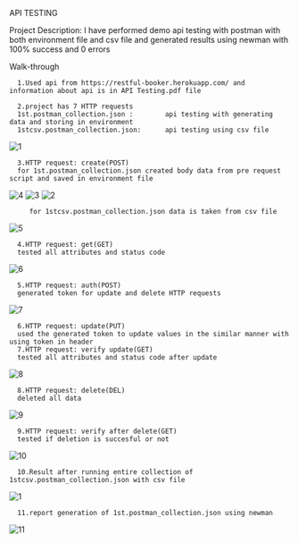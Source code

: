 API TESTING

Project Description: 
    I have performed demo api testing with postman with both environment file and csv file and generated results
    using newman with 100% success and 0 errors

Walk-through

      1.Used api from https://restful-booker.herokuapp.com/ and information about api is in API Testing.pdf file
      
      2.project has 7 HTTP requests
      1st.postman_collection.json :        api testing with generating data and storing in environment
      1stcsv.postman_collection.json:      api testing using csv file
      
![1](https://github.com/nahidanik97/api-testing/assets/157117314/5cb1fd98-9ecf-48cb-a5c4-687a6cfac635)
       
      3.HTTP request: create(POST)
      for 1st.postman_collection.json created body data from pre request script and saved in environment file
![4](https://github.com/nahidanik97/api-testing/assets/157117314/81b36862-b2a9-407d-bf41-46e3097dbcff)
![3](https://github.com/nahidanik97/api-testing/assets/157117314/4c4e7d76-f246-4c70-8369-241248eccb3e)
![2](https://github.com/nahidanik97/api-testing/assets/157117314/7737b1c7-87a2-45af-bae3-73969fa3248b)
         
         for 1stcsv.postman_collection.json data is taken from csv file
![5](https://github.com/nahidanik97/api-testing/assets/157117314/e379fcc2-65ef-4be3-a32c-da9165c4a65a)

          
      4.HTTP request: get(GET)
      tested all attributes and status code
![6](https://github.com/nahidanik97/api-testing/assets/157117314/b5c941f1-39ed-425b-8010-5d9d4f2190cb)
         
      5.HTTP request: auth(POST)
      generated token for update and delete HTTP requests
![7](https://github.com/nahidanik97/api-testing/assets/157117314/3904161a-780d-416c-a8a2-580f2e58b5e4)
      
      6.HTTP request: update(PUT)
      used the generated token to update values in the similar manner with using token in header
      7.HTTP request: verify update(GET)
      tested all attributes and status code after update
![8](https://github.com/nahidanik97/api-testing/assets/157117314/316217d3-a45a-4604-9fe8-3e165d89fed2)
    
      8.HTTP request: delete(DEL)
      deleted all data
![9](https://github.com/nahidanik97/api-testing/assets/157117314/e8b043f6-75fb-4b4e-bf15-6f11dabe017b)
      
      9.HTTP request: verify after delete(GET)
      tested if deletion is succesful or not
 ![10](https://github.com/nahidanik97/api-testing/assets/157117314/bbb1b6f6-e4a9-4a45-8139-e699556e202e)     
            
      10.Result after running entire collection of 1stcsv.postman_collection.json with csv file
 ![1](https://github.com/nahidanik97/api-testing/assets/157117314/8ebfcfc4-3974-41bc-8cf0-4563fad9b122)

      
      11.report generation of 1st.postman_collection.json using newman
![11](https://github.com/nahidanik97/api-testing/assets/157117314/953636a8-517a-47ba-9f9e-baa12e52fc61)
      



